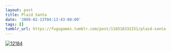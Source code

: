 ```yaml
---
layout: post
title: Plaid Santa
date: '2009-02-13T04:13:43-08:00'
tags: []
tumblr_url: https://fugugames.tumblr.com/post/110318332251/plaid-santa
---
```

[![12184](http://itshardtofondlepenguins.com/wp-content/uploads/2009/02/12184.jpg "12184")](http://wordseye.com/view-picture?sid=12184)
